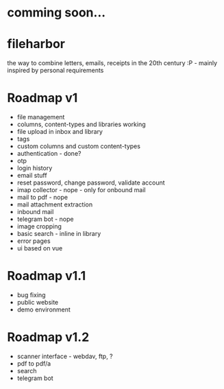 # comming soon...

# fileharbor
the way to combine letters, emails, receipts in the 20th century :P - mainly inspired by personal requirements

# Roadmap v1
- file management
- columns, content-types and libraries working
- file upload in inbox and library
- tags
- custom columns and custom content-types
- authentication - done?
- otp
- login history
- email stuff
- reset password, change password, validate account
- imap collector - nope - only for onbound mail
- mail to pdf - nope
- mail attachment extraction
- inbound mail
- telegram bot - nope
- image cropping
- basic search - inline in library
- error pages
- ui based on vue

# Roadmap v1.1
- bug fixing
- public website
- demo environment

# Roadmap v1.2
- scanner interface - webdav, ftp, ?
- pdf to pdf/a
- search
- telegram bot